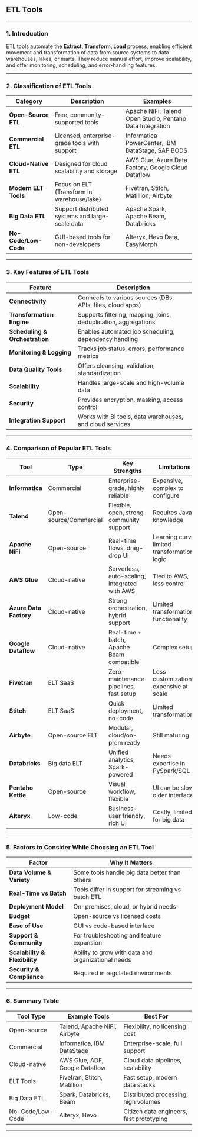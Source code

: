 ## **ETL Tools**

---

### **1. Introduction**

ETL tools automate the **Extract, Transform, Load** process, enabling efficient movement and transformation of data from source systems to data warehouses, lakes, or marts. They reduce manual effort, improve scalability, and offer monitoring, scheduling, and error-handling features.

---

### **2. Classification of ETL Tools**

| Category             | Description                                      | Examples                                                  |
| -------------------- | ------------------------------------------------ | --------------------------------------------------------- |
| **Open-Source ETL**  | Free, community-supported tools                  | Apache NiFi, Talend Open Studio, Pentaho Data Integration |
| **Commercial ETL**   | Licensed, enterprise-grade tools with support    | Informatica PowerCenter, IBM DataStage, SAP BODS          |
| **Cloud-Native ETL** | Designed for cloud scalability and storage       | AWS Glue, Azure Data Factory, Google Cloud Dataflow       |
| **Modern ELT Tools** | Focus on ELT (Transform in warehouse/lake)       | Fivetran, Stitch, Matillion, Airbyte                      |
| **Big Data ETL**     | Support distributed systems and large-scale data | Apache Spark, Apache Beam, Databricks                     |
| **No-Code/Low-Code** | GUI-based tools for non-developers               | Alteryx, Hevo Data, EasyMorph                             |

---

### **3. Key Features of ETL Tools**

| Feature                        | Description                                                     |
| ------------------------------ | --------------------------------------------------------------- |
| **Connectivity**               | Connects to various sources (DBs, APIs, files, cloud apps)      |
| **Transformation Engine**      | Supports filtering, mapping, joins, deduplication, aggregations |
| **Scheduling & Orchestration** | Enables automated job scheduling, dependency handling           |
| **Monitoring & Logging**       | Tracks job status, errors, performance metrics                  |
| **Data Quality Tools**         | Offers cleansing, validation, standardization                   |
| **Scalability**                | Handles large-scale and high-volume data                        |
| **Security**                   | Provides encryption, masking, access control                    |
| **Integration Support**        | Works with BI tools, data warehouses, and cloud services        |

---

### **4. Comparison of Popular ETL Tools**

| Tool                   | Type                   | Key Strengths                                 | Limitations                                  |
| ---------------------- | ---------------------- | --------------------------------------------- | -------------------------------------------- |
| **Informatica**        | Commercial             | Enterprise-grade, highly reliable             | Expensive, complex to configure              |
| **Talend**             | Open-source/Commercial | Flexible, open, strong community support      | Requires Java knowledge                      |
| **Apache NiFi**        | Open-source            | Real-time flows, drag-drop UI                 | Learning curve, limited transformation logic |
| **AWS Glue**           | Cloud-native           | Serverless, auto-scaling, integrated with AWS | Tied to AWS, less control                    |
| **Azure Data Factory** | Cloud-native           | Strong orchestration, hybrid support          | Limited transformation functionality         |
| **Google Dataflow**    | Cloud-native           | Real-time + batch, Apache Beam compatible     | Complex setup                                |
| **Fivetran**           | ELT SaaS               | Zero-maintenance pipelines, fast setup        | Less customization, expensive at scale       |
| **Stitch**             | ELT SaaS               | Quick deployment, no-code                     | Limited transformations                      |
| **Airbyte**            | Open-source ELT        | Modular, cloud/on-prem ready                  | Still maturing                               |
| **Databricks**         | Big data ELT           | Unified analytics, Spark-powered              | Needs expertise in PySpark/SQL               |
| **Pentaho Kettle**     | Open-source            | Visual workflow, flexible                     | UI can be slow, older interface              |
| **Alteryx**            | Low-code               | Business-user friendly, rich UI               | Costly, limited for big data                 |

---

### **5. Factors to Consider While Choosing an ETL Tool**

| Factor                        | Why It Matters                                     |
| ----------------------------- | -------------------------------------------------- |
| **Data Volume & Variety**     | Some tools handle big data better than others      |
| **Real-Time vs Batch**        | Tools differ in support for streaming vs batch ETL |
| **Deployment Model**          | On-premises, cloud, or hybrid needs                |
| **Budget**                    | Open-source vs licensed costs                      |
| **Ease of Use**               | GUI vs code-based interface                        |
| **Support & Community**       | For troubleshooting and feature expansion          |
| **Scalability & Flexibility** | Ability to grow with data and organizational needs |
| **Security & Compliance**     | Required in regulated environments                 |

---

### **6. Summary Table**

| Tool Type        | Example Tools                  | Best For                                 |
| ---------------- | ------------------------------ | ---------------------------------------- |
| Open-source      | Talend, Apache NiFi, Airbyte   | Flexibility, no licensing cost           |
| Commercial       | Informatica, IBM DataStage     | Enterprise-scale, full support           |
| Cloud-native     | AWS Glue, ADF, Google Dataflow | Cloud data pipelines, scalability        |
| ELT Tools        | Fivetran, Stitch, Matillion    | Fast setup, modern data stacks           |
| Big Data ETL     | Spark, Databricks, Beam        | Distributed processing, high volumes     |
| No-Code/Low-Code | Alteryx, Hevo                  | Citizen data engineers, fast prototyping |

---
